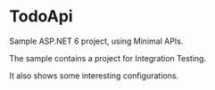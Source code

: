 # TodoApi
Sample ASP.NET 6 project, using Minimal APIs.

The sample contains a project for Integration Testing.

It also shows some interesting configurations.
